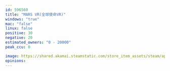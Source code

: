 ```yaml
---
id: 596560
title: "MARS VR(全球使命VR)"
windows: "true"
mac: "false"
linux: false
positive: 30
negative: 20
estimated_owners: "0 - 20000"
peak_ccu: 0

image: https://shared.akamai.steamstatic.com/store_item_assets/steam/apps/596560/header.jpg?t=1491564876
opinions:
---
```

